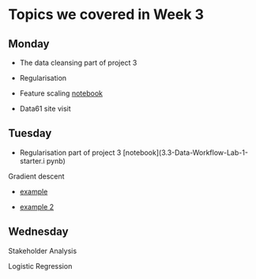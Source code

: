 Topics we covered in Week 3
===========================


Monday
------

- The data cleansing part of project 3

- Regularisation

- Feature scaling [notebook](regularisation.ipynb)

- Data61 site visit



Tuesday
-------

- Regularisation part of project 3 [notebook](3.3-Data-Workflow-Lab-1-starter.i
pynb)


Gradient descent 

- [example](Gradient-Descent-Starter.ipynb)

- [example 2](gradient-descent-example2.ipynb)



Wednesday
---------

Stakeholder Analysis

Logistic Regression

